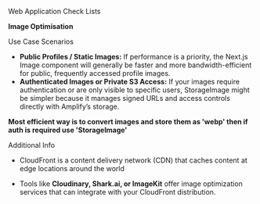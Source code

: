 Web Application Check Lists

**Image Optimisation**

 Use Case Scenarios  

- **Public Profiles / Static Images:**
    If performance is a priority,
    the Next.js Image component will generally be faster and more bandwidth-efficient for public, 
    frequently accessed profile images.
- **Authenticated Images or Private S3 Access:**
    If your images require authentication or are only visible to specific users,
    StorageImage might be simpler because it manages signed URLs and access controls directly with Amplify’s storage.

**Most efficient way is to convert images and store them as 'webp' then if auth is required use 'StorageImage'**

Additional Info

-  CloudFront is a content delivery network (CDN) that caches content at edge locations around the world

- Tools like **Cloudinary, Shark.ai, or ImageKit**
  offer image optimization services that can integrate with your CloudFront distribution.
